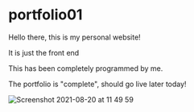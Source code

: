 # portfolio01
Hello there, this is my personal website!

It is just the front end

This has been completely programmed by me.

The portfolio is "complete", should go live later today!

![Screenshot 2021-08-20 at 11 49 59](https://user-images.githubusercontent.com/77097223/130222627-144fd6d5-ca7c-4e10-9817-193f1cc7bc83.png)
